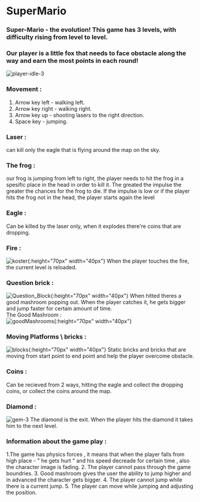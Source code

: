 # SuperMario
### Super-Mario - the evolution! This game has 3 levels, with difficulty rising from level to level.
### Our player is a little fox that needs to face obstacle along the way and earn the most points in each round!
![player-idle-3](https://user-images.githubusercontent.com/57447482/141982440-dd28fcf6-04be-4adb-bb28-e073e22df3b0.png)
### Movement : 
1. Arrow key left - walking left.
2. Arrow key right - walking right.
3. Arrow key up - shooting lasers to the right direction.
4. Space key - jumping.
 ### Laser :
can kill only the eagle that is flying around the map on the sky.
### The frog :
our frog is jumping from left to right, the player needs to hit the frog in a spesific place in the head in order to kill it. The greated the impulse the greater the chances for the frog to die. If the impulse is low or if the player hits the frog not in the head, the player starts again the level
### Eagle : 
Can be killed by the laser only, when it explodes there're coins that are dropping.
### Fire : 
![koster](https://user-images.githubusercontent.com/57447482/141982543-da04fef6-5ba5-46a5-ad19-bb8b7231a8e7.png){:height="70px" width="40px"}
When the player touches the fire, the current level is reloaded.
### Question brick :
![Question_Block](https://user-images.githubusercontent.com/57447482/141982190-b6cb4ae4-6648-4d47-8976-4c3c7a44f81f.png){:height="70px" width="40px"}
When hitted theres a good mashroom popping out. When the player catches it, he gets bigger and jump faster for certain amount of time. <br>
The Good Mashroom : <br>
![goodMashrooms](https://user-images.githubusercontent.com/57447482/141982241-5e546f6f-cf2f-46e6-9888-29be6f18fcd7.png){:height="70px" width="40px"}
### Moving Platforms \ bricks :
![blocks](https://user-images.githubusercontent.com/57447482/141982111-4a736bbe-6b77-4e26-aa31-3ef895524a1e.png){:height="70px" width="40px"}
Static bricks and bricks that are moving from start point to end point and help the player overcome obstacle.
### Coins : 
Can be recieved from 2 ways, hitting the eagle and collect the dropping coins, or collect the coins around the map.
### Diamond :
![gem-3](https://user-images.githubusercontent.com/57447482/141982406-f1fcc076-3578-414b-972a-c666e6afca1f.png)
The diamond is the exit. When the player hits the diamond it takes him to the next level.
### Information about the game play :
1.The game has physics forces , it means that when the player falls from high place - " he gets hurt " and his speed decreade for certain time , also the character image is fading.
2. The player cannot pass through the game boundries.
3. Good mashroom gives the user the ability to jump higher and in advanced the character gets bigger.
4. The player cannot jump while there is a current jump.
5. The player can move while jumping and adjusting the position.
